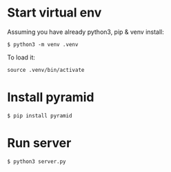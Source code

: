 # Start virtual env

Assuming you have already python3, pip & venv install:

```
$ python3 -m venv .venv
```

To load it:

```
source .venv/bin/activate
```

# Install pyramid

```
$ pip install pyramid
```

# Run server

```
$ python3 server.py
```
